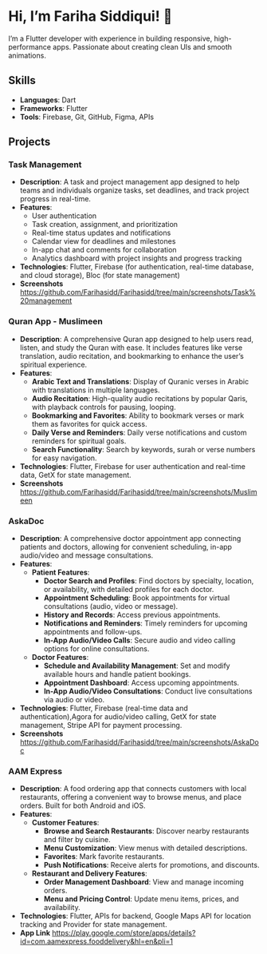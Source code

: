# Hi, I’m Fariha Siddiqui! 👋

I’m a Flutter developer with experience in building responsive, high-performance apps. Passionate about creating clean UIs and smooth animations.

## Skills

- **Languages**: Dart
- **Frameworks**: Flutter
- **Tools**: Firebase, Git, GitHub, Figma, APIs

## Projects

### Task Management
- **Description**: A task and project management app designed to help teams and individuals organize tasks, set deadlines, and track project progress in real-time.
- **Features**: 
  - User authentication
  - Task creation, assignment, and prioritization
  - Real-time status updates and notifications
  - Calendar view for deadlines and milestones
  - In-app chat and comments for collaboration
  - Analytics dashboard with project insights and progress tracking
- **Technologies**: Flutter, Firebase (for authentication, real-time database, and cloud storage), Bloc (for state management)
- **Screenshots** https://github.com/Farihasidd/Farihasidd/tree/main/screenshots/Task%20management

### Quran App - Muslimeen
- **Description**: A comprehensive Quran app designed to help users read, listen, and study the Quran with ease. It includes features like verse translation, audio recitation, and bookmarking to enhance the user’s spiritual experience.
- **Features**:
  - **Arabic Text and Translations**: Display of Quranic verses in Arabic with translations in multiple languages.
  - **Audio Recitation**: High-quality audio recitations by popular Qaris, with playback controls for pausing, looping.
  - **Bookmarking and Favorites**: Ability to bookmark verses or mark them as favorites for quick access.
  - **Daily Verse and Reminders**: Daily verse notifications and custom reminders for spiritual goals.
  - **Search Functionality**: Search by keywords, surah or verse numbers for easy navigation.
- **Technologies**: Flutter, Firebase for user authentication and real-time data, GetX for state management.
- **Screenshots** https://github.com/Farihasidd/Farihasidd/tree/main/screenshots/Muslimeen

### AskaDoc
- **Description**: A comprehensive doctor appointment app connecting patients and doctors, allowing for convenient scheduling, in-app audio/video and message consultations.
- **Features**:
  - **Patient Features**:
    - **Doctor Search and Profiles**: Find doctors by specialty, location, or availability, with detailed profiles for each doctor.
    - **Appointment Scheduling**: Book appointments for virtual consultations (audio, video or message).
    - **History and Records**: Access previous appointments.
    - **Notifications and Reminders**: Timely reminders for upcoming appointments and follow-ups.
    - **In-App Audio/Video Calls**: Secure audio and video calling options for online consultations.
  - **Doctor Features**:
    - **Schedule and Availability Management**: Set and modify available hours and handle patient bookings.
    - **Appointment Dashboard**: Access upcoming appointments.
    - **In-App Audio/Video Consultations**: Conduct live consultations via audio or video.
- **Technologies**: Flutter, Firebase (real-time data and authentication),Agora for audio/video calling, GetX for state management, Stripe API for payment processing.
- **Screenshots** https://github.com/Farihasidd/Farihasidd/tree/main/screenshots/AskaDoc

### AAM Express
- **Description**: A food ordering app that connects customers with local restaurants, offering a convenient way to browse menus, and place orders. Built for both Android and iOS.
- **Features**:
  - **Customer Features**:
    - **Browse and Search Restaurants**: Discover nearby restaurants and filter by cuisine.
    - **Menu Customization**: View menus with detailed descriptions.
    - **Favorites**: Mark favorite restaurants.
    - **Push Notifications**: Receive alerts for promotions, and discounts.
  - **Restaurant and Delivery Features**:
    - **Order Management Dashboard**: View and manage incoming orders.
    - **Menu and Pricing Control**: Update menu items, prices, and availability.
- **Technologies**: Flutter, APIs for backend, Google Maps API for location tracking and Provider for state management.
- **App Link** https://play.google.com/store/apps/details?id=com.aamexpress.fooddelivery&hl=en&pli=1




